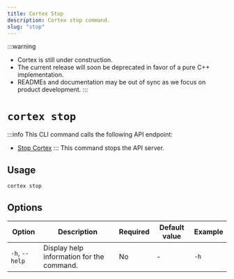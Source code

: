 ```yaml
---
title: Cortex Stop
description: Cortex stop command.
slug: "stop"
---
```


:::warning
- Cortex is still under construction.
- The current release will soon be deprecated in favor of a pure C++ implementation.
- READMEs and documentation may be out of sync as we focus on product development.
:::

# `cortex stop`
:::info
This CLI command calls the following API endpoint:
- [Stop Cortex](/api-reference#tag/system/delete/v1/system)
:::
This command stops the API server.



## Usage

```bash
cortex stop
```

## Options

| Option            | Description                                           | Required | Default value | Example     |
|-------------------|-------------------------------------------------------|----------|---------------|-------------|
| `-h`, `--help`      | Display help information for the command.             | No       | -             | `-h`    |
